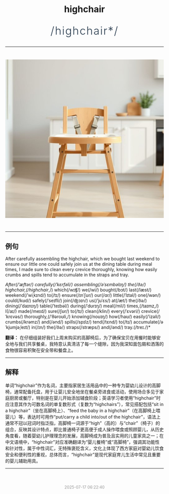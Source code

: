 <div align="center">

# highchair

<div style="margin: 30px 0;">
<h1 style="font-size: 2.5em; font-weight: 300; letter-spacing: 2px; margin: 0; color: #2c3e50;">
/highchair*/
</h1>
</div>

</div>

---

<div align="center" style="margin: 40px 0;">

![highchair](images/highchair.png)

</div>

---

## 例句

After carefully assembling the highchair, which we bought last weekend to ensure our little one could safely join us at the dining table during meal times, I made sure to clean every crevice thoroughly, knowing how easily crumbs and spills tend to accumulate in the straps and tray.

*After(/ˈæftər/) carefully(/ˈkɛrfəli/) assembling(/əˈsɛmbəlɪŋ/) the(/ðə/) highchair,(/highchair*,/) which(/wɪʧ/) we(/wi/) bought(/bɔt/) last(/læst/) weekend(/ˈwiˌkɪnd/) to(/tɪ/) ensure(/ɪnˈʃʊr/) our(/ɑr/) little(/ˈlɪtəl/) one(/wən/) could(/kʊd/) safely(/ˈseɪfli/) join(/ʤɔɪn/) us(/ˈjuˈɛs/) at(/æt/) the(/ðə/) dining(/ˈdaɪnɪŋ/) table(/ˈteɪbəl/) during(/ˈdʊrɪŋ/) meal(/mil/) times,(/taɪmz,/) I(/aɪ/) made(/meɪd/) sure(/ʃʊr/) to(/tɪ/) clean(/klin/) every(/ˈɛvəri/) crevice(/ˈkrɛvəs/) thoroughly,(/ˈθəroʊli,/) knowing(/noʊɪŋ/) how(/haʊ/) easily(/ˈizəli/) crumbs(/krəmz/) and(/ənd/) spills(/spɪlz/) tend(/tɛnd/) to(/tɪ/) accumulate(/əˈkjumjəˌleɪt/) in(/ɪn/) the(/ðə/) straps(/stræps/) and(/ənd/) tray.(/treɪ./)*

**翻译：** 在仔细组装好我们上周末购买的高脚椅后，为了确保宝贝在用餐时能够安全地与我们共享餐桌，我特意认真清洁了每一个缝隙，因为我深知面包屑和洒落的食物很容易积聚在安全带和餐盘上。

---

## 解释

单词“highchair”作为名词，主要指家居生活用品中的一种专为婴幼儿设计的高脚椅，通常配备托盘，用于让婴儿安全地坐在餐桌旁进食或活动，使用场合多见于家庭厨房或餐厅，特别是在婴儿开始添加辅食阶段；英语学习者使用“highchair”时应注意其作为可数名词的单复数形式（复数为“highchairs”），常见搭配包括“sit in a highchair”（坐在高脚椅上）、“feed the baby in a highchair”（在高脚椅上喂婴儿）等，表达时可用作“put/carry a child into/out of the highchair”，语法上通常不冠以冠词时指泛指，高脚椅一词源于“high”（高的）与“chair”（椅子）的组合，反映其设计特点，即比普通椅子更高便于成人操作喂食或照顾婴儿，从历史角度看，随着婴幼儿护理理念的发展，高脚椅成为普及且实用的儿童家具之一；在中文语境中，“highchair”对应准确翻译为“婴儿餐椅”或“高脚椅”，强调其功能性和针对性，属于中性词汇，无特殊褒贬含义，文化上体现了西方家庭对婴幼儿饮食安全和便利性的重视，总体而言，“highchair”是现代家庭育儿生活中常见且重要的婴儿辅助用具。


---

<div align="center" style="margin-top: 50px;">
<small style="color: #999; font-size: 0.9em;">2025-07-17 06:22:40</small>
</div>
